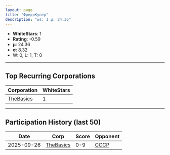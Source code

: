 ```yaml
---
layout: page
title: "ФредиКупер"
description: "ws: 1 μ: 24.36"
---
```

- **WhiteStars**: 1
- **Rating**: -0.59
- **μ**: 24.36  
- **σ**: 8.32
- W: 0, L: 1, T: 0

---

## Top Recurring Corporations

| Corporation | WhiteStars |
| --- | --- |
| [TheBasics](https://ws.tsl.rocks/corp/8c9069f3ec3e766d51d76851b0d21a0fb065a026e597cfebc7d8cc8cbf2b998f/) | 1 |

---

## Participation History (last 50)

| Date | Corp | Score | Opponent |
| --- | --- | --- | --- |
| 2025-09-26 | [TheBasics](https://ws.tsl.rocks/corp/8c9069f3ec3e766d51d76851b0d21a0fb065a026e597cfebc7d8cc8cbf2b998f/) | 0-9 | [СССР](https://ws.tsl.rocks/corp/9291f24e53a2d2d23f3f2fa934a9db2247ebfc94e3a48666dbdf0e2d160c4cfd/) |